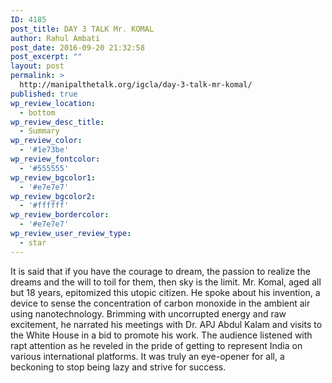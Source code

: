 ```yaml
---
ID: 4185
post_title: DAY 3 TALK Mr. KOMAL
author: Rahul Ambati
post_date: 2016-09-20 21:32:58
post_excerpt: ""
layout: post
permalink: >
  http://manipalthetalk.org/igcla/day-3-talk-mr-komal/
published: true
wp_review_location:
  - bottom
wp_review_desc_title:
  - Summary
wp_review_color:
  - '#1e73be'
wp_review_fontcolor:
  - '#555555'
wp_review_bgcolor1:
  - '#e7e7e7'
wp_review_bgcolor2:
  - '#ffffff'
wp_review_bordercolor:
  - '#e7e7e7'
wp_review_user_review_type:
  - star
---
```

It is said that if you have the courage to dream, the passion to realize the dreams and the will to toil for them, then sky is the limit. Mr. Komal, aged all but 18 years, epitomized this utopic citizen. He spoke about his invention, a device to sense the concentration of carbon monoxide in the ambient air using nanotechnology. Brimming with uncorrupted energy and raw excitement, he narrated his meetings with Dr. APJ Abdul Kalam and visits to the White House in a bid to promote his work. The audience listened with rapt attention as he reveled in the pride of getting to represent India on various international platforms. It was truly an eye-opener for all, a beckoning to stop being lazy and strive for success.